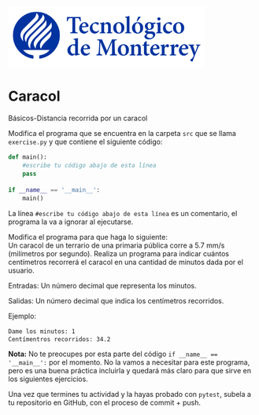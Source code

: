 ![Tec de Monterrey](../../images/logotecmty.png)
# Caracol
Básicos-Distancia recorrida por un caracol

Modifica el programa que se encuentra en la carpeta `src` que se llama `exercise.py` y que contiene el siguiente código:

```python
def main():
    #escribe tu código abajo de esta línea
    pass

if __name__ == '__main__':
    main()
```

La línea `#escribe tu código abajo de esta línea` es un comentario, el programa la va a ignorar al ejecutarse.

Modifica el programa para que haga lo siguiente:
<br>
Un caracol de un terrario de una primaria pública corre a 5.7 mm/s (milímetros por segundo). Realiza un programa para indicar cuántos centímetros recorrerá el caracol en una cantidad de minutos dada por el usuario.

Entradas:
Un número decimal que representa los minutos.

Salidas:
Un número decimal que indica los centímetros recorridos.

Ejemplo:
```
Dame los minutos: 1
Centímentros recorridos: 34.2
```

**Nota:** No te preocupes por esta parte del código `if __name__ == '__main__':` por el momento. No la vamos a necesitar para este programa, pero es una buena práctica incluirla y quedará más claro para que sirve en los siguientes ejercicios.

Una vez que termines tu actividad y la hayas probado con `pytest`, subela a tu repositorio en GitHub, con el proceso de commit + push.
